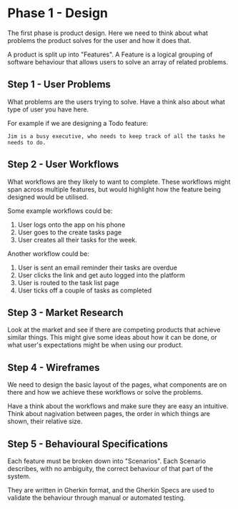 # Phase 1 - Design

The first phase is product design.  Here we need to think about what problems the product solves for the user and how it does that.

A product is split up into "Features".  A Feature is a logical grouping of software behaviour that allows users to solve an array of related problems.

## Step 1 - User Problems

What problems are the users trying to solve.  Have a think also about what type of user you have here.

For example if we are designing a Todo feature:

```Jim is a busy executive, who needs to keep track of all the tasks he needs to do.```

## Step 2 - User Workflows

What workflows are they likely to want to complete.  These workflows might span across multiple features, but would highlight how the feature being designed would be utilised.

Some example workflows could be:

1. User logs onto the app on his phone
2. User goes to the create tasks page
3. User creates all their tasks for the week.

Another workflow could be:

1. User is sent an email reminder their tasks are overdue
2. User clicks the link and get auto logged into the platform
3. User is routed to the task list page
4. User ticks off a couple of tasks as completed 

## Step 3 - Market Research

Look at the market and see if there are competing products that achieve similar things.  This might give some ideas about how it can be done, or what user's expectations might be when using our product.

## Step 4 - Wireframes

We need to design the basic layout of the pages, what components are on there and how we achieve these workflows or solve the problems.

Have a think about the workflows and make sure they are easy an intuitive.  Think about nagivation between pages, the order in which things are shown, their relative size.

## Step 5 - Behavioural Specifications

Each feature must be broken down into "Scenarios".  Each Scenario describes, with no ambiguity, the correct behaviour of that part of the system.

They are written in Gherkin format, and the Gherkin Specs are used to validate the behaviour through manual or automated testing.
